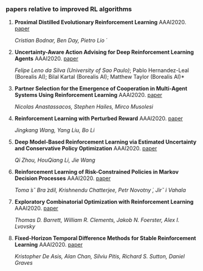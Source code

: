 ### papers relative to improved RL algorithms
1. **Proximal Distilled Evolutionary Reinforcement Learning** AAAI2020. [paper](https://arxiv.org/pdf/1906.09807.pdf)

    *Cristian Bodnar, Ben Day, Pietro Lio ́*

2. **Uncertainty-Aware Action Advising for Deep Reinforcement Learning Agents** AAAI2020. [paper](https://aaai.org/Papers/AAAI/2020GB/AAAI-SilvaF.2159.pdf)
    
    *Felipe Leno da Silva (University of Sao Paulo)*; Pablo Hernandez-Leal (Borealis AI); Bilal Kartal (Borealis AI); Matthew Taylor (Borealis AI)*
    
3. **Partner Selection for the Emergence of Cooperation in Multi-Agent Systems Using Reinforcement Learning** AAAI2020. [paper](https://arxiv.org/pdf/1902.03185.pdf)
    
    *Nicolas Anastassacos, Stephen Hailes, Mirco Musolesi*
    
4. **Reinforcement Learning with Perturbed Reward** AAAI2020. [paper](https://arxiv.org/pdf/1810.01032.pdf)
    
    *Jingkang Wang, Yang Liu, Bo Li*
    
5. **Deep Model-Based Reinforcement Learning via Estimated Uncertainty and Conservative Policy Optimization** AAAI2020. [paper](https://arxiv.org/pdf/1911.12574.pdf)
    
    *Qi Zhou, HouQiang Li, Jie Wang*

6. **Reinforcement Learning of Risk-Constrained Policies in Markov Decision Processes** AAAI2020. [paper](https://www.fi.muni.cz/~xnovot18/aaai20.pdf)
    
    *Toma ́sˇ Bra ́zdil, Krishnendu Chatterjee, Petr Novotny ́, Jirˇ ́ı Vahala*

7. **Exploratory Combinatorial Optimization with Reinforcement Learning** AAAI2020. [paper](https://arxiv.org/pdf/1909.04063.pdf)
   
    *Thomas D. Barrett, William R. Clements, Jakob N. Foerster, Alex I. Lvovsky*

8. **Fixed-Horizon Temporal Difference Methods for Stable Reinforcement Learning** AAAI2020. [paper](https://arxiv.org/pdf/1909.03906.pdf)
    
    *Kristopher De Asis, Alan Chan, Silviu Pitis, Richard S. Sutton, Daniel Graves*
